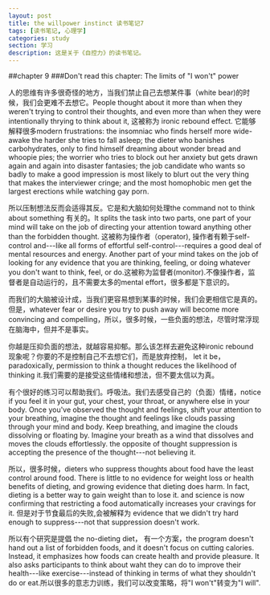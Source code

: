 ```yaml
---
layout: post
title: the willpower instinct 读书笔记7
tags: [读书笔记, 心理学]
categories: study
section: 学习
description: 这是关于《自控力》的读书笔记。
---
```

##chapter 9
###Don't read this chapter: The limits of "I won't" power

人的思维有许多很奇怪的地方，当我们禁止自己去想某件事（white bear)的时候，我们会更难不去想它。People thought about it more than when they weren't trying to control their thoughts, and even more than when they were intentionally thrying to think about it, 这被称为 ironic rebound effect. 它能够解释很多modern frustrations: the insomniac who finds herself more wide-awake the harder she tries to fall asleep; the dieter who banishes carbohydrates, only to find himself dreaming about wonder bread and whoopie pies; the worrier who tries to block out her anxiety but gets drawn again and again into disaster fantasies; the job candidate who wants so badly to make a good impression is most likely to blurt out the very thing that makes the interviewer cringe; and the most homophobic men get the largest erections while watching gay porn.

所以压制想法反而会适得其反。它是和大脑如何处理the command not to think about something 有关的。It splits the task into two parts, one part of your mind will take on the job of directing your attention toward anything other than the forbidden thought. 这被称为操作者（operator), 操作者有赖于self-control and---like all forms of effortful self-control---requires a good deal of mental resources and energy. Another part of your mind takes on the job of looking for any evidence that you are thinking, feeling, or doing whatever you don't want to think, feel, or do.这被称为监督者(monitor).不像操作者，监督者是自动运行的，且不需要太多的mental effort，很多都是下意识的。

而我们的大脑被设计成，当我们更容易想到某事的时候，我们会更相信它是真的。但是，whatever fear or desire you try to push away will become more convincing and compelling，所以，很多时候，一些负面的想法，尽管时常浮现在脑海中，但并不是事实。

你越是压抑负面的想法，就越容易抑郁。那么该怎样去避免这种ironic rebound 现象呢？你要的不是控制自己不去想它们，而是放弃控制， let it be，paradoxically, permission to think a thought reduces the likelihood of thinking it.我们需要的是接受这些情绪和想法，但不要太信以为真。

有个很好的练习可以帮助我们。呼吸法。我们去感受自己的（负面）情绪，notice if you feel it in your gut, your chest, your throat, or anywhere else in your body. Once you've observed the thought and feelings, shift your attention to your breathing, imagine the thought and feelings like clouds passing through your mind and body. Keep breathing, and imagine the clouds dissolving or floating by. Imagine your breath as a wind that dissolves and moves the clouds effortlessly. the opposite of thought suppression is accepting the presence of the thought---not believing it.

所以，很多时候，dieters who suppress thoughts about food have the least control around food. There is little to no evidence for weight loss or health benefits of dieting, and growing evidence that dieting does harm. In fact, dieting is a better way to gain weight than to lose it. and science is now confirming that restricting a food automatically increases your cravings for it. 但是对于节食最后的失败,会被解释为 evidence that we didn't try hard enough to suppress---not that suppression doesn't work.

所以有个研究是提倡 the no-dieting diet， 有一个方案，the program doesn't hand out a list of forbidden foods, and it doesn't focus on cutting calories. Instead, it emphasizes how foods can create health and provide pleasure. It also asks participants to think about waht they can do to improve their health---like exercise---instead of thinking in terms of what they shouldn't do or eat.所以很多的意志力训练，我们可以改变策略，将"I won't"转变为"I will".

